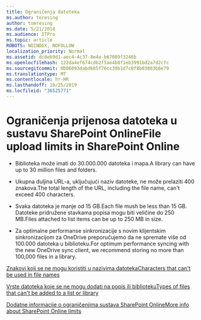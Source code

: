 ```yaml
---
title: Ograničenja datoteka
ms.author: toresing
author: tomresing
ms.date: 5/21/2018
ms.audience: ITPro
ms.topic: article
ROBOTS: NOINDEX, NOFOLLOW
localization_priority: Normal
ms.assetid: dc0eb9d1-aec4-4c37-8e4a-b67089f3246b
ms.openlocfilehash: 122da4ef674cdb2f5ae4b8f1eb3991bd2a7d2cfc
ms.sourcegitcommit: 0b06093dabd685f76cc39b1d7c0f8b03883b6e79
ms.translationtype: MT
ms.contentlocale: hr-HR
ms.lasthandoff: 10/25/2019
ms.locfileid: "36525771"
---
```

# <a name="file-upload-limits-in-sharepoint-online"></a><span data-ttu-id="adda5-102">Ograničenja prijenosa datoteka u sustavu SharePoint Online</span><span class="sxs-lookup"><span data-stu-id="adda5-102">File upload limits in SharePoint Online</span></span>

- <span data-ttu-id="adda5-103">Biblioteka može imati do 30.000.000 datoteka i mapa.</span><span class="sxs-lookup"><span data-stu-id="adda5-103">A library can have up to 30 million files and folders.</span></span>
    
- <span data-ttu-id="adda5-104">Ukupna duljina URL-a, uključujući naziv datoteke, ne može prelaziti 400 znakova.</span><span class="sxs-lookup"><span data-stu-id="adda5-104">The total length of the URL, including the file name, can't exceed 400 characters.</span></span>
    
- <span data-ttu-id="adda5-105">Svaka datoteka je manje od 15 GB.</span><span class="sxs-lookup"><span data-stu-id="adda5-105">Each file mush be less than 15 GB.</span></span> <span data-ttu-id="adda5-106">Datoteke pridružene stavkama popisa mogu biti veličine do 250 MB.</span><span class="sxs-lookup"><span data-stu-id="adda5-106">Files attached to list items can be up to 250 MB in size.</span></span>
    
- <span data-ttu-id="adda5-107">Za optimalne performanse sinkronizacije s novim klijentskim sinkronizacijom za OneDrive preporučujemo da ne spremate više od 100.000 datoteka u biblioteku.</span><span class="sxs-lookup"><span data-stu-id="adda5-107">For optimum performance syncing with the new OneDrive sync client, we recommend storing no more than 100,000 files in a library.</span></span> 
    
[<span data-ttu-id="adda5-108">Znakovi koji se ne mogu koristiti u nazivima datoteka</span><span class="sxs-lookup"><span data-stu-id="adda5-108">Characters that can't be used in file names</span></span>](https://go.microsoft.com/fwlink/?linkid=866430)
  
[<span data-ttu-id="adda5-109">Vrste datoteka koje se ne mogu dodati na popis ili biblioteku</span><span class="sxs-lookup"><span data-stu-id="adda5-109">Types of files that can't be added to a list or library</span></span>](https://go.microsoft.com/fwlink/?linkid=273757)
  
[<span data-ttu-id="adda5-110">Dodatne informacije o ograničenjima sustava SharePoint Online</span><span class="sxs-lookup"><span data-stu-id="adda5-110">More info about SharePoint Online limits</span></span>](https://go.microsoft.com/fwlink/?linkid=271273)
  

